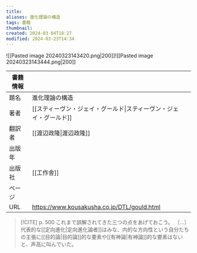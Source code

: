 ```yaml
---
title: 
aliases: 進化理論の構造
tags: 書籍
thumbnail: 
created: 2024-03-04T18:27
modified: 2024-03-23T14:34
---
```


![[Pasted image 20240323143420.png|200]]![[Pasted image 20240323143444.png|200]]

| 書籍情報 |                                             |
| ---- | ------------------------------------------- |
| 題名   | 進化理論の構造                                     |
| 著者   | [[スティーヴン・ジェイ・グールド\|スティーヴン・ジェイ・グールド]]        |
| 翻訳者  | [[渡辺政隆\|渡辺政隆]]                              |
| 出版年  |                                             |
| 出版社  | [[工作舎]]                                     |
| ページ  |                                             |
| URL  | https://www.kousakusha.co.jp/DTL/gould.html |


> [!CITE] p. 500
> これまで誤解されてきた三つの点をあげておこう。
>〔…〕代表的な[[定向進化|定向進化論者]]はみな、内的な方向性という自分たちの主張に[[目的論|目的論]]的な要素や[[有神論|有神論]]的な要素はないと、声高に叫んでいた。